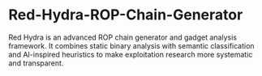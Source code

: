# Red-Hydra-ROP-Chain-Generator
Red Hydra is an advanced ROP chain generator and gadget analysis framework. It combines static binary analysis with semantic classification and AI-inspired heuristics to make exploitation research more systematic and transparent.
